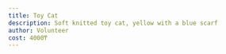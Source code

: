 ```yaml
---
title: Toy Cat
description: Soft knitted toy cat, yellow with a blue scarf
author: Volunteer
cost: 4000₸
---
```

